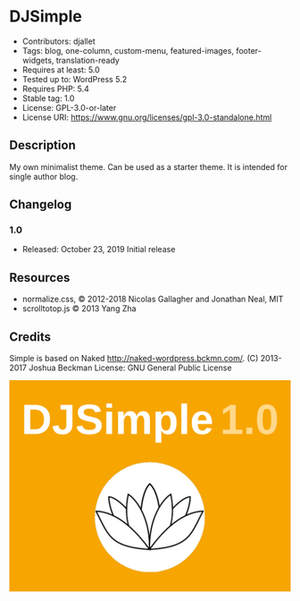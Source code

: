 # DJSimple 
* Contributors: djallet
* Tags: blog, one-column, custom-menu, featured-images, footer-widgets, translation-ready
* Requires at least: 5.0
* Tested up to: WordPress 5.2
* Requires PHP: 5.4
* Stable tag: 1.0
* License: GPL-3.0-or-later
* License URI: https://www.gnu.org/licenses/gpl-3.0-standalone.html

## Description
My own minimalist theme. Can be used as a starter theme. It is intended for single author blog.

## Changelog

### 1.0
* Released: October 23, 2019
Initial release

## Resources
* normalize.css, © 2012-2018 Nicolas Gallagher and Jonathan Neal, MIT
* scrolltotop.js © 2013 Yang Zha

## Credits
Simple is based on Naked http://naked-wordpress.bckmn.com/.
(C) 2013-2017 Joshua Beckman
License: GNU General Public License

![Screenshot](screenshot.png?raw=true)
